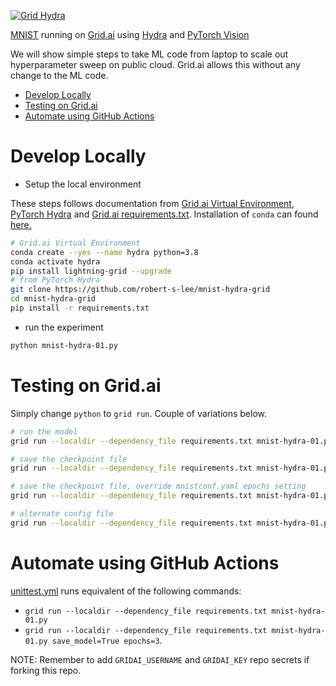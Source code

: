 [![Grid Hydra](https://github.com/robert-s-lee/mnist-hydra-grid/actions/workflows/unittest.yml/badge.svg)](https://github.com/robert-s-lee/mnist-hydra-grid/actions/workflows/unittest.yml)

[MNIST](http://yann.lecun.com/exdb/mnist/) running on [Grid.ai](https://www.grid.ai/) using [Hydra](https://hydra.cc) and 
[PyTorch Vision](https://pytorch.org/vision/stable/index.html) 

We will show simple steps to take ML code from laptop to scale out hyperparameter sweep on public cloud.  Grid.ai allows this without any change to the ML code.  

- [Develop Locally](#develop-locally)
- [Testing on Grid.ai](#testing-on-gridai)
- [Automate using GitHub Actions](#automate-using-github-actions)

# Develop Locally

- Setup the local environment
  
These steps follows documentation from 
[Grid.ai Virtual Environment](https://docs.grid.ai/products/global-cli-configs/virtual-environments), 
[PyTorch Hydra](https://github.com/pytorch/hydra-torch) and 
[Grid.ai requirements.txt](https://docs.grid.ai/products/run-run-and-sweep-github-files/script-dependencies#handling-requirements).  Installation of `conda` can found [here.](https://docs.conda.io/en/latest/miniconda.html)
 
``` bash
# Grid.ai Virtual Environment
conda create --yes --name hydra python=3.8
conda activate hydra
pip install lightning-grid --upgrade
# from PyTorch Hydra
git clone https://github.com/robert-s-lee/mnist-hydra-grid
cd mnist-hydra-grid
pip install -r requirements.txt
```

- run the experiment 

```bash
python mnist-hydra-01.py 
```

# Testing on Grid.ai

Simply change `python` to `grid run`.  Couple of variations below.  

```bash
# run the model
grid run --localdir --dependency_file requirements.txt mnist-hydra-01.py

# save the checkpoint file
grid run --localdir --dependency_file requirements.txt mnist-hydra-01.py save_model=True                            

# save the checkpoint file, override mnistconf.yaml epochs setting
grid run --localdir --dependency_file requirements.txt mnist-hydra-01.py save_model=True epochs=3

# alternate config file
grid run --localdir --dependency_file requirements.txt mnist-hydra-01.py save_model=True epochs=3 --config-name mnistconf.yaml 
```

# Automate using GitHub Actions

[unittest.yml](.github/workflows/unittest.yml) runs equivalent of the following commands:

- `grid run --localdir --dependency_file requirements.txt mnist-hydra-01.py`  
- `grid run --localdir --dependency_file requirements.txt mnist-hydra-01.py save_model=True epochs=3`.  

NOTE: Remember to add `GRIDAI_USERNAME` and `GRIDAI_KEY` repo secrets if forking this repo.
